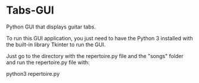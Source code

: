 # Tabs-GUI
Python GUI that displays guitar tabs.

To run this GUI application, you just need to have the Python 3 installed with the built-in library Tkinter to run the GUI. 

Just go to the directory with the repertoire.py file and the "songs" folder and run the repertoire.py file with:

python3 repertoire.py


